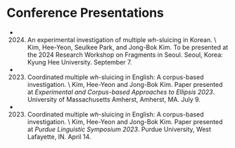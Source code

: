 # Conference Presentations
* 2024. An experimental investigation of multiple _wh_-sluicing in Korean. \\ Kim, Hee-Yeon, Seulkee Park, and Jong-Bok Kim. To be presented at the 2024 Research Workshop on Fragments in Seoul. Seoul, Korea: Kyung Hee University. September 7.
* 2023. Coordinated multiple _wh_-sluicing in English: A corpus-based
investigation. \\ Kim, Hee-Yeon and Jong-Bok Kim. Paper presented at _Experimental and Corpus-based Approaches to Ellipsis 2023_.
University of Massachusetts Amherst, Amherst, MA. July 9.
* 2023. Coordinated multiple _wh_-sluicing in English: A corpus-based
investigation. \\ Kim, Hee-Yeon and Jong-Bok Kim. Paper presented at _Purdue Linguistic Symposium 2023_. Purdue University, West Lafayette, IN. April 14.

